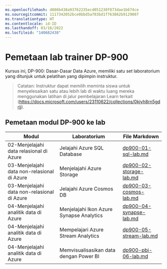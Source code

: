 ```yaml
---
ms.openlocfilehash: d886b438a93762235ecd051230f873dae1b674ce
ms.sourcegitcommit: 1117342052bce0bbd5a703bd1f763862b9129807
ms.translationtype: HT
ms.contentlocale: id-ID
ms.lasthandoff: 03/16/2022
ms.locfileid: "140682438"
---
```

# <a name="dp-900-trainer-lab-mapping"></a>Pemetaan lab trainer DP-900

Kursus ini, DP-900: Dasar-Dasar Data Azure, memiliki satu set laboratorium yang ditunjuk untuk pelatihan yang dipimpin instruktur. 

> Catatan: Instruktur dapat memilih meminta siswa untuk menyelesaikan satu atau lebih lab di waktu luang mereka menggunakan latihan di jalur pembelajaran Learn terkait (https://docs.microsoft.com/users/23110622/collections/0kjyh8rn5gdrjj). 

## <a name="dp-900-module-mapping-to-labs"></a>Pemetaan modul DP-900 ke lab

| Modul | Laboratorium | File Markdown |
| --- | --- | --- |
| 02-Menjelajahi data relasional di Azure | Jelajahi Azure SQL Database | [dp900-01-sql-lab.md](https://github.com/MicrosoftLearning/DP-900T00A-Azure-Data-Fundamentals/blob/master/Instructions/Labs/dp900-01-sql-lab.md) |
| 03-Menjelajahi data non-relasional di Azure | Menjelajahi Azure Storage | [dp900-02-storage-lab.md](https://github.com/MicrosoftLearning/DP-900T00A-Azure-Data-Fundamentals/blob/master/Instructions/Labs/dp900-02-storage-lab.md) |
| 03-Menjelajahi data non-relasional di Azure| Jelajahi Azure Cosmos DB  | [dp900-03-cosmos-lab.md](https://github.com/MicrosoftLearning/DP-900T00A-Azure-Data-Fundamentals/blob/master/Instructions/Labs/dp900-03-cosmos-lab.md) |
| 04-Menjelajahi analitik data di Azure | Menjelajahi Ikon Azure Synapse Analytics | [dp900-04-synapse-lab.md](https://github.com/MicrosoftLearning/DP-900T00A-Azure-Data-Fundamentals/blob/master/Instructions/Labs/dp900-04-synapse-lab.md) |
| 04-Menjelajahi analitik data di Azure | Mempelajari Azure Stream Analytics | [dp900-05-stream-lab.md](https://github.com/MicrosoftLearning/DP-900T00A-Azure-Data-Fundamentals/blob/master/Instructions/Labs/dp900-05-stream-lab.md) |
| 04-Menjelajahi analitik data di Azure | Memvisualisasikan data dengan Power BI | [dp900-pbi-06-lab.md](https://github.com/MicrosoftLearning/DP-900T00A-Azure-Data-Fundamentals/blob/master/Instructions/Labs/dp900-pbi-06-lab.md) |
